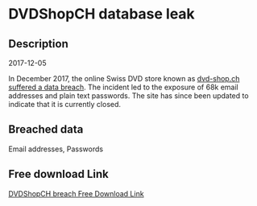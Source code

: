 # DVDShopCH database leak

## Description

2017-12-05

In December 2017, the online Swiss DVD store known as <a href="https://www.melani.admin.ch/melani/de/home/dokumentation/newsletter/passwoerter-von-70000-e-mail-konten-im-umlauf.html" target="_blank" rel="noopener">dvd-shop.ch suffered a data breach</a>. The incident led to the exposure of 68k email addresses and plain text passwords. The site has since been updated to indicate that it is currently closed.

## Breached data

Email addresses, Passwords

## Free download Link

[DVDShopCH breach Free Download Link](https://link-to.net/1229997/903.7862171819806/dynamic/?r=aHR0cHM6Ly93d3cubWVkaWFmaXJlLmNvbS92aWV3L0JBcHZjSHU0dGtUcnI5TC9kdmQtc2hvcC5jaC9maWxl)